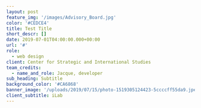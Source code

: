 ```yaml
---
layout: post
feature_img: '/images/Advisory_Board.jpg'
color: '#CEDCE4'
title: Test Title
short_descr: []
date: 2019-07-01T04:00:00.000+00:00
url: '#'
role:
  - web design
client: Center for Strategic and International Studies
team_credits:
  - name_and_role: Jacque, developer
sub_heading: Subtitle
background_color: '#CA6868'
banner_image: '/uploads/2019/07/15/photo-1519305124423-5ccccff55da9.jpeg'
client_subtitle: iLab
---
```

